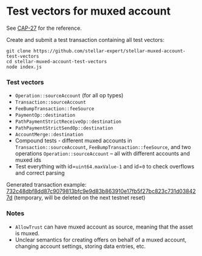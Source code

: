 # Test vectors for muxed account

See [CAP-27](https://github.com/stellar/stellar-protocol/blob/master/core/cap-0027.md) for the reference.

Create and submit a test transaction containing all test vectors:

```shell
git clone https://github.com/stellar-expert/stellar-muxed-account-test-vectors
cd stellar-muxed-account-test-vectors
node index.js
```

### Test vectors

- `Operation::sourceAccount` (for all op types)
- `Transaction::sourceAccount`
- `FeeBumpTransaction::feeSource`
- `PaymentOp::destination`
- `PathPaymentStrictReceiveOp::destination`
- `PathPaymentStrictSendOp::destination`
- `AccountMerge::destination`
- Compound tests - different muxed accounts in `Transaction::sourceAccount`, `FeeBumpTransaction::feeSource`, and two operations `Operation::sourceAccount` – all with different accounts and muxed ids
- Test everything with id=`uint64.maxValue-1` and id=`0` to check overflows and correct parsing

Generated transaction example: [732c48dbf8dd87c9079813bfc9e9d83b863910e17fb5f27bc823c731d038427d](https://stellar.expert/explorer/testnet/tx/732c48dbf8dd87c9079813bfc9e9d83b863910e17fb5f27bc823c731d038427d) (temporary, will be deleted on the next testnet reset)

### Notes

- `AllowTrust` can have muxed account as source, meaning that the asset is muxed.
- Unclear semantics for creating offers on behalf of a muxed account, changing account settings, storing data entries, etc.